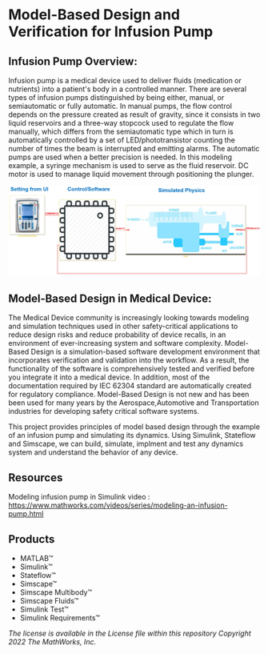 # Model-Based Design and Verification for Infusion Pump

## Infusion Pump Overview:

Infusion pump is a medical device used to deliver fluids (medication or nutrients) into a patient's body in a controlled manner.
There are several types of infusion pumps distinguished by being either, manual, or semiautomatic or fully automatic. 
In manual pumps, the flow control depends on the pressure created as result of gravity, since it consists in two liquid reservoirs and a three-way stopcock used to regulate the flow manually, which differs from the semiautomatic type which in turn is automatically controlled by a set of LED/phototransistor counting the number of times the beam is interrupted and emitting alarms. 
The automatic pumps are used when a better precision is needed. In this modeling example, a syringe mechanism is used to serve as the fluid reservoir. DC motor is used to manage liquid movement through positioning the plunger. 

![Top Level Model](Image/top_level.jpg)

## Model-Based Design in Medical Device:

The Medical Device community is increasingly looking towards modeling and simulation techniques used in other safety-critical applications to reduce design risks and reduce probability of device recalls, in an environment of ever-increasing system and software complexity. 
Model-Based Design is a simulation-based software development environment that incorporates verification and validation into the workflow. As a result, the functionality of the software is comprehensively tested and verified before you integrate it into a medical device. In addition, most of the documentation required by IEC 62304 standard are automatically created for regulatory compliance.
Model-Based Design is not new and has been been used for many years by the Aerospace,Automotive and Transportation industries for developing safety critical software systems.

This project provides principles of model based design through the example of an infusion pump and simulating its dynamics. Using Simulink, Stateflow and Simscape, we can build, simulate, implment and test any dynamics system and understand the behavior of any device. 

## Resources 
Modeling infusion pump in Simulink video : https://www.mathworks.com/videos/series/modeling-an-infusion-pump.html

## Products
- MATLAB™
- Simulink™
- Stateflow™
- Simscape™
- Simscape Multibody™
- Simscape Fluids™
- Simulink Test™
- Simulink Requirements™


_The license is available in the License file within this repository_
_Copyright 2022 The MathWorks, Inc._
